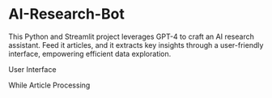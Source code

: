 
# AI-Research-Bot

This Python and Streamlit project leverages GPT-4 to craft an AI research assistant. Feed it articles, and it extracts key insights through a user-friendly interface, empowering efficient data exploration.


User Interface



While Article Processing



